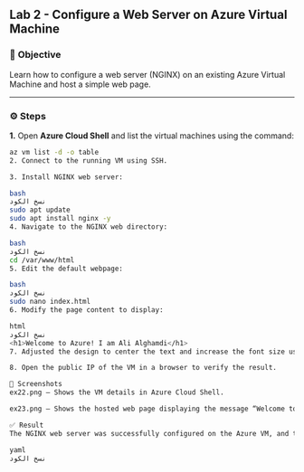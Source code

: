 ## **Lab 2 - Configure a Web Server on Azure Virtual Machine**

### 🎯 **Objective**
Learn how to configure a web server (NGINX) on an existing Azure Virtual Machine and host a simple web page.

---

### ⚙️ **Steps**

**1.** Open **Azure Cloud Shell** and list the virtual machines using the command:
```bash
az vm list -d -o table
2. Connect to the running VM using SSH.

3. Install NGINX web server:

bash
نسخ الكود
sudo apt update
sudo apt install nginx -y
4. Navigate to the NGINX web directory:

bash
نسخ الكود
cd /var/www/html
5. Edit the default webpage:

bash
نسخ الكود
sudo nano index.html
6. Modify the page content to display:

html
نسخ الكود
<h1>Welcome to Azure! I am Ali Alghamdi</h1>
7. Adjusted the design to center the text and increase the font size using simple CSS styling.

8. Open the public IP of the VM in a browser to verify the result.

📸 Screenshots
ex22.png – Shows the VM details in Azure Cloud Shell.

ex23.png – Shows the hosted web page displaying the message “Welcome to Azure! I am Ali Alghamdi”.

✅ Result
The NGINX web server was successfully configured on the Azure VM, and the custom webpage loaded correctly in the browser.

yaml
نسخ الكود
